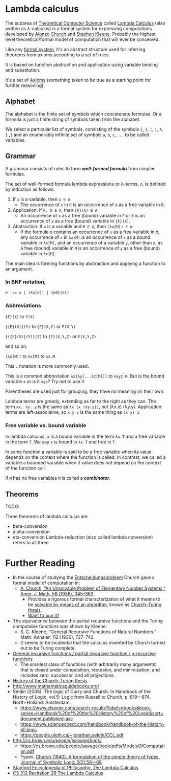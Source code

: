 # Lambda calculus

The subarea of [Theoretical Computer Science](https://en.wikipedia.org/wiki/Theoretical_computer_science) called [Lambda Calculus](https://en.wikipedia.org/wiki/Lambda_calculus) (also written as λ-calculus) is a formal system for expressing computations developed by [Alonzo Church](https://en.wikipedia.org/wiki/Alonzo_Church) and [Stephen Kleene](https://en.wikipedia.org/wiki/Stephen_Cole_Kleene). Probably the highest level theoretical/formal model of computation that will ever be conceived.

Like any [formal system](https://en.wikipedia.org/wiki/Formal_system), it's an abstract structure used for inferring theorems from axioms according to a set of rules.

It is based on function abstraction and application using variable binding and substitution.

It's a set of [Axioms](https://en.wikipedia.org/wiki/Axiom) (something taken to be true as a starting point for further reasoning) 

## Alphabet

The alphabet is the finite set of symbols which concatenate formulas. Or a formula is just a finite string of symbols taken from the alphabet.

We select a particular list of symbols, consisting of the symbols ```{```, ```}```, ```(```, ```)```, ```λ```, ```[``` ,```]``` and an enumerably infinite set of symbols ```a```, ```b```, ```c```, . . . to be called variables.

## Grammar

A grammar consists of rules to form ***well-formed formula*** from simpler formulas.

The set of well-formed formula lambda expressions or λ-terms, ```Λ```, is defined by induction as follows:

1. If ```x``` is a variable, then ```x ∈ Λ```.
   - The occurrence of ```x``` in it is an occurrence of x as a free variable in it.
2. Application: If ```F, X ∈ Λ```, then ```{F}(X) ∈ Λ```.
   - An occurrence of ```x``` as a free (bound) variable in ```F``` or ```X``` is an occurrence of ```x``` as a free (bound) variable in ```{F}(X)```.
3. Abstraction: If ```x``` is a variable and ```M ∈ Λ```, then ```(λx[M]) ∈ Λ```.
   - If the formula ```M``` contains an occurrence of ```x``` as a free variable in ```M```, any occurrence of ```x``` in ```λx[M]``` is an occurrence of ```x``` as a bound variable in ```λx[M]```, and an occurrence of a variable ```y```, other than ```x```, as a free (bound) variable in ```M``` is an occurrence of ```y``` as a free (bound) variable in ```λx[M]```.

The main idea is forming functions by abstraction and applying a function to an argument.

### In BNF notation,

```e ::= x | (λx[e]) | {e0}(e1)```

### Abbreviations

```{F}(X)``` to ```F(X)```

```{{F}(X)}(Y)``` to ```{F}(X,Y)``` or ```F(X,Y)```

```{{{F}(X)}(Y)}(Z)``` to ```{F}(X,Y,Z)``` or ```F(X,Y,Z)```

and so on.

```(λx[M])``` to ```λx[M]``` to ```λx.M```

This ```.``` notation is more commonly used.

This is a common abbreviation ```λx[λy[...λz[M]]]``` to ```λxyz.M```.
But is the bound variable ```x``` or is it ```xyz```? Try not to use it.

Parentheses are used just for grouping; they have no meaning on their own.

Lambda terms are greedy, extending as far to the right as they can.
The term ```λx. λy. y``` is the same as ```λx.(x (λy.y))```, not (λx.x) (λy.y).
Application terms are left-associative, so ```x y z``` is the same thing as ```(x y) z```.

### Free variable vs. bound variable

In lambda calculus, ```x``` is a bound variable in the term ```λx.T``` and a free variable in the term ```T```. We say ```x``` is bound in ```λx.T``` and free in ```T```.

In some function a variable is said to be a free variable when its value depends on the context where the function is called. In contrast, we called a variable a bounded variable when it value does not depend on the context of the function call.

If ```M``` has no free variables ```M``` is called a ***combinator***.

## Theorems

TODO:

Three theorems of lambda calculus are
- beta-conversion
- alpha-conversion
- eta-conversion
Lambda-reduction (also called lambda conversion) refers to all three

# Further Reading

- In the course of studying the [Entscheidungsproblem](https://en.wikipedia.org/wiki/Entscheidungsproblem) Church gave a formal model of computation in:
  - [A. Church, “An Unsolvable Problem of Elementary Number Systems,” Amer. J. Math. 58 (1936), 345–363](https://www.ics.uci.edu/~lopes/teaching/inf212W12/readings/church.pdf).
    - Provides a rigorous formal characterization of what it means to be [solvable by means of an algorithm](https://en.wikipedia.org/wiki/Computability), known as [Church–Turing thesis](https://en.wikipedia.org/wiki/Church%E2%80%93Turing_thesis).
    - [Want to buy it?](https://www.sophiararebooks.com/pages/books/4543/alonzo-church/an-unsolvable-problem-in-elementary-number-theory)
- The equivalence between the partial recursive functions and the Turing computable functions was shown by Kleene:
  - S. C. Kleene, “General Recursive Functions of Natural Numbers,” Math. Annalen 112 (1936), 727–742.
  - It seems to be incidental that the calculus invented by Church turned out to be Turing complete.
- [General recursive functions / partial recursive function / μ-recursive functions](https://en.wikipedia.org/wiki/General_recursive_function)
  - The smallest class of functions (with arbitrarily many arguments) that is closed under composition, recursion, and minimization, and includes zero, successor, and all projections.
- [History of the Church–Turing thesis](https://en.wikipedia.org/wiki/History_of_the_Church%E2%80%93Turing_thesis)
- http://www.mathematicaguidebooks.org/
- Seldin (2006). The logic of Curry and Church. In Handbook of the History of Logic, vol.5: Logic from Russell to Church, p. 819—874. North-Holland: Amsterdam. 
  - https://www.elsevier.com/search-results?labels=books&book-series=Handbook%20of%20the%20History%20of%20Logic&sort=document.published-asc
  - https://www.sciencedirect.com/handbook/handbook-of-the-history-of-logic
  - https://people.uleth.ca/~jonathan.seldin/CCL.pdf
- http://cs.brown.edu/people/jsavage/book/
  - https://cs.brown.edu/people/jsavage/book/pdfs/ModelsOfComputation.pdf
  - Types: [Church (1940). A formulation of the simple theory of types. Journal of Symbolic Logic 5(2):56—68](www.classes.cs.uchicago.edu/archive/2007/spring/32001-1/papers/church-1940.pdf).
- [Stanford Encyclopedia of Philosophy: The Lambda Calculus](https://plato.stanford.edu/entries/lambda-calculus/)
- [CS 312 Recitation 26 The Lambda Calculus](https://www.cs.cornell.edu/courses/cs3110/2008fa/recitations/rec26.html)
